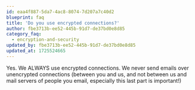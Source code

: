 ```yaml
---
id: eaa4f887-5da7-4ac8-8074-7d207a7c40d2
blueprint: faq
title: 'Do you use encrypted connections?'
author: fbe3713b-ee52-445b-91d7-de37bd0e8d85
category_faq:
  - encryption-and-security
updated_by: fbe3713b-ee52-445b-91d7-de37bd0e8d85
updated_at: 1725524665
---
```

Yes. We ALWAYS use encrypted connections. We never send emails over unencrypted connections (between you and us, and not between us and mail servers of people you email, especially this last part is important!)